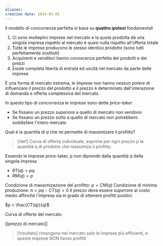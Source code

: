 ```yaml
---
aliases: 
creation date: 2024-03-01
---
```


Il modello di concorrenza perfetta si basa su **quattro ipotesi** fondamentali
1. Ci sono molteplici imprese nel mercato e la quota prodotta da una singola impresa rispetto al mercato è quasi nulla rispetto all'offerta totale
2. Tutte le imprese producono le stesso identico prodotto (sono tutti perfettamente sostituti)
3. Acquirenti e venditori hanno conoscenza perfetta dei prodotti e dei prezzi
4. Esiste completa libertà di entrata ed uscità nel mercato da parte delle imprese

È una forma di mercato estrema, le imprese non hanno nessun potere di influenzare il prezzo del prodotto e il prezzo è determinato dall'interazione di domanda e offerta complessiva del mercato.

In questo tipo di concorrenza le imprese sono dette *price-taker*
- Se fissano un prezzo superiore a quello di mercato non vendono
- Se fissano un prezzo sotto a quello di mercato non potrebbero soddisfare l'intero mercato


Qual è la quantità di $q$ che mi permette di massimizare il profitto?

>[!def]
>Curva di offerta individuale, esprime per ogni prezzo p la quantità q di prodotto che massimiza il profitto.

Essendo le imprese price-taker, p non diprende dalla quantità $q$ della singola impresa
- $RT(q) = p q$
- $RM(q) = p$

Condizione di massimizazione del profitto: $p = CM(q)$
Condizione di minima produzione: $\pi = pq - CT(q) > 0$
Il prezzo deve essere superiore al costo medio affinchè l'impresa sia in grado di ottenere profitti positivi.

$p > \frac{CT(q)}{q}$


Curva di offerte del mercato

[[prezzo di mercato]]

>[!risultato]
>rimangono nel mercato solo le imprese più efficienti, e queste imprese NON fanno profitti